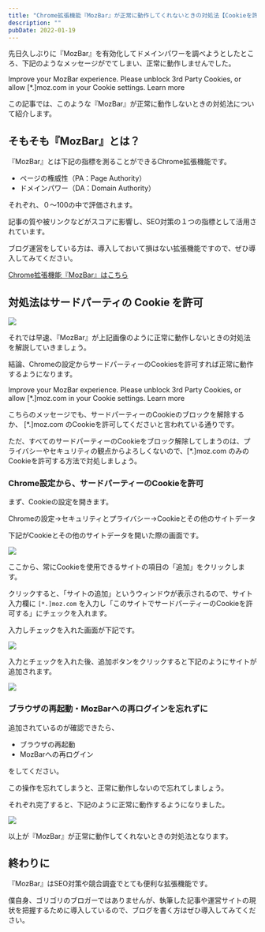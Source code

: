 ```yaml
---
title: "Chrome拡張機能『MozBar』が正常に動作してくれないときの対処法【Cookieを許可せよ】"
description: ""
pubDate: 2022-01-19
---
```


先日久しぶりに『MozBar』を有効化してドメインパワーを調べようとしたところ、下記のようなメッセージがでてしまい、正常に動作しませんでした。

Improve your MozBar experience. Please unblock 3rd Party Cookies, or allow \[\*.\]moz.com in your Cookie settings. Learn more

この記事では、このような『MozBar』が正常に動作しないときの対処法について紹介します。

## そもそも『MozBar』とは？

『MozBar』とは下記の指標を測ることができるChrome拡張機能です。

- ページの権威性（PA：Page Authority）
- ドメインパワー（DA：Domain Authority）

それぞれ、０～100の中で評価されます。

記事の質や被リンクなどがスコアに影響し、SEO対策の１つの指標として活用されています。

ブログ運営をしている方は、導入しておいて損はない拡張機能ですので、ぜひ導入してみてください。

[Chrome拡張機能『MozBar』はこちら](https://chrome.google.com/webstore/detail/mozbar/eakacpaijcpapndcfffdgphdiccmpknp/related)

## 対処法はサードパーティの Cookie を許可

![](/images/blog-mozbar-001-1024x605.jpg)

それでは早速、『MozBar』が上記画像のように正常に動作しないときの対処法を解説していきましょう。

結論、Chromeの設定からサードパーティーのCookiesを許可すれば正常に動作するようになります。

Improve your MozBar experience. Please unblock 3rd Party Cookies, or allow \[\*.\]moz.com in your Cookie settings. Learn more

こちらのメッセージでも、サードパーティーのCookieのブロックを解除するか、 \[\*.\]moz.com のCookieを許可してくださいと言われている通りです。

ただ、すべてのサードパーティーのCookieをブロック解除してしまうのは、プライバシーやセキュリティの観点からよろしくないので、\[\*.\]moz.com のみのCookieを許可する方法で対処しましょう。

### Chrome設定から、サードパーティーのCookieを許可

まず、Cookieの設定を開きます。

Chromeの設定→セキュリティとプライバシー→Cookieとその他のサイトデータ

下記がCookieとその他のサイトデータを開いた際の画面です。

![](/images/blog-mozbar-002-1024x605.jpg)

ここから、常にCookieを使用できるサイトの項目の「追加」をクリックします。

クリックすると、「サイトの追加」というウィンドウが表示されるので、サイト入力欄に `[*.]moz.com` を入力し「このサイトでサードパーティーのCookieを許可する」にチェックを入れます。

入力しチェックを入れた画面が下記です。

![](/images/blog-mozbar-003-1024x605.jpg)

入力とチェックを入れた後、追加ボタンをクリックすると下記のようにサイトが追加されます。

![](/images/blog-mozbar-004-1024x605.jpg)

### ブラウザの再起動・MozBarへの再ログインを忘れずに

追加されているのが確認できたら、

- ブラウザの再起動
- MozBarへの再ログイン

をしてください。

この操作を忘れてしまうと、正常に動作しないので忘れてしましょう。

それぞれ完了すると、下記のように正常に動作するようになりました。

![](/images/blog-mozbar-005-1024x605.jpg)

以上が『MozBar』が正常に動作してくれないときの対処法となります。

## 終わりに

『MozBar』はSEO対策や競合調査でとても便利な拡張機能です。

僕自身、ゴリゴリのブロガーではありませんが、執筆した記事や運営サイトの現状を把握するために導入しているので、ブログを書く方はぜひ導入してみてください。
